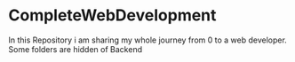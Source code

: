 # CompleteWebDevelopment
In this Repository  i am sharing my whole journey from 0 to a web developer.
Some folders are hidden of Backend
